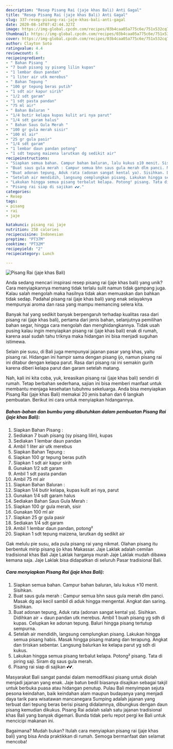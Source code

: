 ```yaml
---
description: "Resep Pisang Rai (jaje khas Bali) Anti Gagal"
title: "Resep Pisang Rai (jaje khas Bali) Anti Gagal"
slug: 337-resep-pisang-rai-jaje-khas-bali-anti-gagal
date: 2020-08-14T07:42:44.327Z
image: https://img-global.cpcdn.com/recipes/03b4caa05a775c6e/751x532cq70/pisang-rai-jaje-khas-bali-foto-resep-utama.jpg
thumbnail: https://img-global.cpcdn.com/recipes/03b4caa05a775c6e/751x532cq70/pisang-rai-jaje-khas-bali-foto-resep-utama.jpg
cover: https://img-global.cpcdn.com/recipes/03b4caa05a775c6e/751x532cq70/pisang-rai-jaje-khas-bali-foto-resep-utama.jpg
author: Clayton Soto
ratingvalue: 4.4
reviewcount: 6
recipeingredient:
- " Bahan Pisang "
- "7 buah pisang sy pisang lilin kupas"
- "1 lembar daun pandan"
- "1 liter air utk merebus"
- " Bahan Tepung "
- "100 gr tepung beras putih"
- "1 sdt air kapur sirih"
- "1/2 sdt garam"
- "1 sdt pasta pandan"
- "75 ml air"
- " Bahan Baluran "
- "1/4 butir kelapa kupas kulit ari nya parut"
- "1/4 sdt garam halus"
- " Bahan Saus Gula Merah "
- "100 gr gula merah sisir"
- "100 ml air"
- "25 gr gula pasir"
- "1/4 sdt garam"
- "1 lembar daun pandan potong"
- "1 sdt tepung maizena larutkan dg sedikit air"
recipeinstructions:
- "Siapkan semua bahan. Campur bahan baluran, lalu kukus ±10 menit. Sisihkan."
- "Buat saus gula merah : Campur semua bhn saus gula merah dlm panci. Masak dg api kecil sambil di aduk hingga mengental. Angkat dan saring. Sisihkan."
- "Buat adonan tepung, Aduk rata (adonan sangat kental ya). Sisihkan. Didihkan air + daun pandan utk merebus. Ambil 1 buah pisang yg sdh di kupas. Celupkan ke adonan tepung. Baluri hingga pisang tertutup sempurna."
- "Setelah air mendidih, langsung cemplungkan pisang. Lakukan hingga semua pisang habis. Masak hingga pisang matang dan terapung. Angkat dan tiriskan sebentar. Langsung balurkan ke kelapa parut yg sdh di kukus."
- "Lakukan hingga semua pisang terbalut kelapa. Potong² pisang. Tata di piring saji. Siram dg saus gula merah."
- "Pisang rai siap di sajikan 💕💕."
categories:
- Resep
tags:
- pisang
- rai
- jaje

katakunci: pisang rai jaje 
nutrition: 258 calories
recipecuisine: Indonesian
preptime: "PT37M"
cooktime: "PT32M"
recipeyield: "2"
recipecategory: Lunch

---
```



![Pisang Rai (jaje khas Bali)](https://img-global.cpcdn.com/recipes/03b4caa05a775c6e/751x532cq70/pisang-rai-jaje-khas-bali-foto-resep-utama.jpg)

Anda sedang mencari inspirasi resep pisang rai (jaje khas bali) yang unik? Cara menyiapkannya memang tidak terlalu sulit namun tidak gampang juga. Kalau salah mengolah maka hasilnya tidak akan memuaskan dan bahkan tidak sedap. Padahal pisang rai (jaje khas bali) yang enak selayaknya mempunyai aroma dan rasa yang mampu memancing selera kita.

Banyak hal yang sedikit banyak berpengaruh terhadap kualitas rasa dari pisang rai (jaje khas bali), pertama dari jenis bahan, selanjutnya pemilihan bahan segar, hingga cara mengolah dan menghidangkannya. Tidak usah pusing kalau ingin menyiapkan pisang rai (jaje khas bali) enak di rumah, karena asal sudah tahu triknya maka hidangan ini bisa menjadi suguhan istimewa.

Selain pie susu, di Bali juga mempunyai jajanan pasar yang khas, yaitu pisang rai. Hidangan ini hampir sama dengan pisang ijo, namun pisang rai ini ditabur dengan kelapa parut. Rasa dari pisang rai ini semakin gurih karena diberi kelapa parut dan garam setelah matang.


Nah, kali ini kita coba, yuk, kreasikan pisang rai (jaje khas bali) sendiri di rumah. Tetap berbahan sederhana, sajian ini bisa memberi manfaat untuk membantu menjaga kesehatan tubuhmu sekeluarga. Anda bisa menyiapkan Pisang Rai (jaje khas Bali) memakai 20 jenis bahan dan 6 langkah pembuatan. Berikut ini cara untuk menyiapkan hidangannya.

<!--inarticleads1-->

##### Bahan-bahan dan bumbu yang dibutuhkan dalam pembuatan Pisang Rai (jaje khas Bali):

1. Siapkan  Bahan Pisang :
1. Sediakan 7 buah pisang (sy pisang lilin), kupas
1. Sediakan 1 lembar daun pandan
1. Ambil 1 liter air utk merebus
1. Siapkan  Bahan Tepung :
1. Siapkan 100 gr tepung beras putih
1. Siapkan 1 sdt air kapur sirih
1. Gunakan 1/2 sdt garam
1. Ambil 1 sdt pasta pandan
1. Ambil 75 ml air
1. Siapkan  Bahan Baluran :
1. Siapkan 1/4 butir kelapa, kupas kulit ari nya, parut
1. Gunakan 1/4 sdt garam halus
1. Sediakan  Bahan Saus Gula Merah :
1. Siapkan 100 gr gula merah, sisir
1. Gunakan 100 ml air
1. Siapkan 25 gr gula pasir
1. Sediakan 1/4 sdt garam
1. Ambil 1 lembar daun pandan, potong²
1. Siapkan 1 sdt tepung maizena, larutkan dg sedikit air


Gak melulu pie susu, ada pula pisang rai yang nikmat. Olahan pisang itu berbentuk mirip pisang ijo khas Makassar. Jaje Laklak adalah cemilan tradisional khas Bali Jaje Laklak harganya murah Jaje Laklak mudah dibawa kemana saja. Jaje Laklak bisa didapatkan di seluruh Pasar tradisional Bali. 

<!--inarticleads2-->

##### Cara menyiapkan Pisang Rai (jaje khas Bali):

1. Siapkan semua bahan. Campur bahan baluran, lalu kukus ±10 menit. Sisihkan.
1. Buat saus gula merah : Campur semua bhn saus gula merah dlm panci. Masak dg api kecil sambil di aduk hingga mengental. Angkat dan saring. Sisihkan.
1. Buat adonan tepung, Aduk rata (adonan sangat kental ya). Sisihkan. Didihkan air + daun pandan utk merebus. Ambil 1 buah pisang yg sdh di kupas. Celupkan ke adonan tepung. Baluri hingga pisang tertutup sempurna.
1. Setelah air mendidih, langsung cemplungkan pisang. Lakukan hingga semua pisang habis. Masak hingga pisang matang dan terapung. Angkat dan tiriskan sebentar. Langsung balurkan ke kelapa parut yg sdh di kukus.
1. Lakukan hingga semua pisang terbalut kelapa. Potong² pisang. Tata di piring saji. Siram dg saus gula merah.
1. Pisang rai siap di sajikan 💕💕.


Masyarakat Bali sangat pandai dalam memodifikasi pisang untuk diolah menjadi jajanan yang enak. Jaje batun bedil biasanya disajikan sebagai takjil untuk berbuka puasa atau hidangan penutup. Pulau Bali menyimpan sejuta pesona keindahan, baik keindahan alam maupun budayanya yang menjadi daya tarik para wisatawan mancanegara Sumping adalah jajanan yang terbuat dari tepung beras berisi pisang didalamnya, dibungkus dengan daun pisang kemudian dikukus. Pisang Rai adalah salah satu jajanan tradisional khas Bali yang banyak digemari. Bunda tidak perlu repot pergi ke Bali untuk mencicipi makanan ini. 

Bagaimana? Mudah bukan? Itulah cara menyiapkan pisang rai (jaje khas bali) yang bisa Anda praktikkan di rumah. Semoga bermanfaat dan selamat mencoba!
